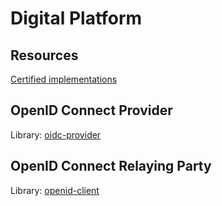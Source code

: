 # Digital Platform

## Resources

[Certified implementations](https://openid.net/developers/certified/)

## OpenID Connect Provider

Library: [oidc-provider](https://www.npmjs.com/package/oidc-provider)

## OpenID Connect Relaying Party

Library: [openid-client](https://www.npmjs.com/package/openid-client)
